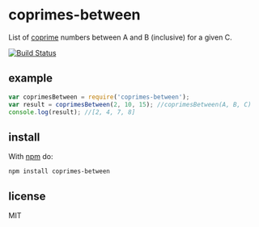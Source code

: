 # coprimes-between

List of [coprime](https://en.wikipedia.org/wiki/Coprime_integers) numbers between A and B (inclusive) for a given C.

[![Build Status](https://travis-ci.org/garciagomezluis/coprimes-between.svg?branch=master)](https://travis-ci.org/garciagomezluis/coprimes-between)

## example

``` js
var coprimesBetween = require('coprimes-between');
var result = coprimesBetween(2, 10, 15); //coprimesBetween(A, B, C)
console.log(result); //[2, 4, 7, 8]
```

## install

With [npm](http://npmjs.org) do:

```
npm install coprimes-between
```

## license

MIT